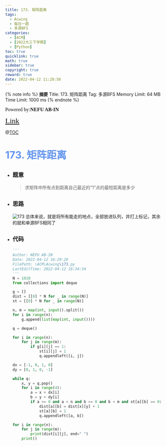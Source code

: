 ```yaml
---
title: 173. 矩阵距离
tags:
  - Acwing
  - 每日一题
  - 多源BFS
categories:
  - [ACM]
  - [2022大三下学期]
  - [Python]
toc: true
quicklink: true
math: true
sidebar: true
copyright: true
reward: true
date: 2022-04-12 11:28:58
---
```



{% note info %}
**摘要**
Title: 173. 矩阵距离
Tag: 多源BFS
Memory Limit: 64 MB
Time Limit: 1000 ms
{% endnote %}
<!-- more -->

<font size=3 face=楷体>Powered by:**NEFU AB-IN**</font>

<font color=#FFA500 size=5 face=楷体>[Link](https://www.acwing.com/problem/content/description/175/)</font>

@[TOC](文章目录)

# <font color=#6495ED size=6>173. 矩阵距离</font>

* ## <font size=4 face=粗体>题意</font>

  >求矩阵中所有点到距离自己最近的“1”点的最短距离是多少

* ## <font size=4 face=粗体>思路</font>

  ![173](https://cdn.acwing.com/media/article/image/2021/03/16/2675_72b3eba686-1.png)
  总体来说，就是将所有能走的地点，全部放进队列，并打上标记，其余的就和单源BFS相同了

* ## <font size=4 face=粗体>代码</font>

  ```python
  '''
  Author: NEFU AB-IN
  Date: 2022-04-12 16:29:20
  FilePath: \ACM\Acwing\173.py
  LastEditTime: 2022-04-12 16:34:34
  '''
  N = 1010
  from collections import deque

  g = []
  dist = [[0] * N for _ in range(N)]
  st = [[0] * N for _ in range(N)]

  n, m = map(int, input().split())
  for i in range(n):
      g.append(list(map(int, input())))

  q = deque()

  for i in range(n):
      for j in range(m):
          if g[i][j] == 1:
              st[i][j] = 1
              q.appendleft([i, j])

  dx = [-1, 0, 1, 0]
  dy = [0, 1, 0, -1]

  while q:
      x, y = q.pop()
      for i in range(4):
          a = x + dx[i]
          b = y + dy[i]
          if a >= 0 and a < n and b >= 0 and b < m and st[a][b] == 0:
              dist[a][b] = dist[x][y] + 1
              st[a][b] = 1
              q.appendleft([a, b])

  for i in range(n):
      for j in range(m):
          print(dist[i][j], end=" ")
      print()
  ```
